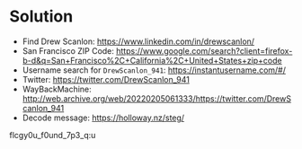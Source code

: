 # Solution

-   Find Drew Scanlon: https://www.linkedin.com/in/drewscanlon/
-   San Francisco ZIP Code: https://www.google.com/search?client=firefox-b-d&q=San+Francisco%2C+California%2C+United+States+zip+code
-   Username search for `DrewScanlon_941`: https://instantusername.com/#/
-   Twitter: https://twitter.com/DrewScanlon_941
-   WayBackMachine: http://web.archive.org/web/20220205061333/https://twitter.com/DrewScanlon_941
-   Decode message: https://holloway.nz/steg/

flcgy0u_f0und_7p3_q:u

